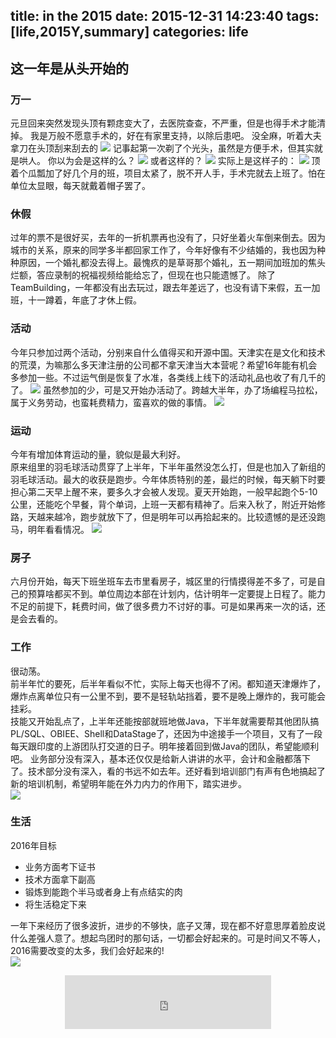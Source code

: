 title: in the 2015
date: 2015-12-31 14:23:40
tags: [life,2015Y,summary]
categories: life
---

## 这一年是从头开始的  
 
<!-- more -->
### 万一
元旦回来突然发现头顶有颗痣变大了，去医院查查，不严重，但是也得手术才能清掉。
我是万般不愿意手术的，好在有家里支持，以除后患吧。
没全麻，听着大夫拿刀在头顶刮来刮去的
![](/attachpic/fengzhonglingluan.gif)
记事起第一次剃了个光头，虽然是方便手术，但其实就是哄人。
你以为会是这样的么？
![](/attachpic/wuyifanguangtou.jpg)
或者这样的？
![](/attachpic/fanbingbingguangtou.jpg)
实际上是这样子的：
![](/attachpic/pingguowang.jpg)
顶着个瓜瓢加了好几个月的班，项目太紧了，脱不开人手，手术完就去上班了。怕在单位太显眼，每天就戴着帽子罢了。

### 休假
过年的票不是很好买，去年的一折机票再也没有了，只好坐着火车倒来倒去。因为城市的关系，原来的同学多半都回家工作了，今年好像有不少结婚的，我也因为种种原因，一个婚礼都没去得上。最愧疚的是草哥那个婚礼，五一期间加班加的焦头烂额，答应录制的祝福视频给能给忘了，但现在也只能遗憾了。 除了TeamBuilding，一年都没有出去玩过，跟去年差远了，也没有请下来假，五一加班，十一蹲着，年底了才休上假。

### 活动
今年只参加过两个活动，分别来自什么值得买和开源中国。天津实在是文化和技术的荒漠，为嘛那么多天津注册的公司都不拿天津当大本营呢？希望16年能有机会多参加一些。不过运气倒是恢复了水准，各类线上线下的活动礼品也收了有几千的了。
![](/attachpic/kaiyuanneiku.jpg)
虽然参加的少，可是又开始办活动了。跨越大半年，办了场编程马拉松，属于义务劳动，也蛮耗费精力，蛮喜欢的做的事情。
![](/attachpic/minicode2ndbeijing.jpg)

### 运动
今年有增加体育运动的量，貌似是最大利好。   
原来组里的羽毛球活动贯穿了上半年，下半年虽然没怎么打，但是也加入了新组的羽毛球活动。最大的收获是跑步。今年体质特别的差，最烂的时候，每天躺下时要担心第二天早上醒不来，要多久才会被人发现。夏天开始跑，一般早起跑个5-10公里，还能吃个早餐，背个单词，上班一天都有精神了。后来入秋了，附近开始修路，天越来越冷，跑步就放下了，但是明年可以再拾起来的。比较遗憾的是还没跑马，明年看看情况。
![](/attachpic/chumenpaobu.jpg)

### 房子
六月份开始，每天下班坐班车去市里看房子，城区里的行情摸得差不多了，可是自己的预算啥都买不到。单位周边本部在计划内，估计明年一定要提上日程了。能力不足的前提下，耗费时间，做了很多费力不讨好的事。可是如果再来一次的话，还是会去看的。   


### 工作
很动荡。   
前半年忙的要死，后半年看似不忙，实际上每天也得不了闲。都知道天津爆炸了，爆炸点离单位只有一公里不到，要不是轻轨站挡着，要不是晚上爆炸的，我可能会挂彩。   
技能又开始乱点了，上半年还能按部就班地做Java，下半年就需要帮其他团队搞PL/SQL、OBIEE、Shell和DataStage了，还因为中途接手一个项目，又有了一段每天跟印度的上游团队打交道的日子。明年接着回到做Java的团队，希望能顺利吧。
业务部分没有深入，基本还仅仅是给新人讲讲的水平，会计和金融都落下了。技术部分没有深入，看的书远不如去年。还好看到培训部门有声有色地搞起了新的培训机制，希望明年能在外力内力的作用下，踏实进步。   
![](/attachpic/ownership.jpg)


### 生活   
2016年目标   
- 业务方面考下证书   
- 技术方面拿下副高   
- 锻炼到能跑个半马或者身上有点结实的肉   
- 将生活稳定下来   

一年下来经历了很多波折，进步的不够快，底子又薄，现在都不好意思厚着脸皮说什么差强人意了。想起鸟团时的那句话，一切都会好起来的。可是时间又不等人，2016需要改变的太多，我们会好起来的!   
![](/attachpic/smzdmhuodongtianjin.jpg)  



<center>
<iframe frameborder="no" border="0" marginwidth="0" marginheight="0" width=330 height=86 src="http://music.163.com/outchain/player?type=2&id=3986017&auto=1&height=66"></iframe>
</center>

